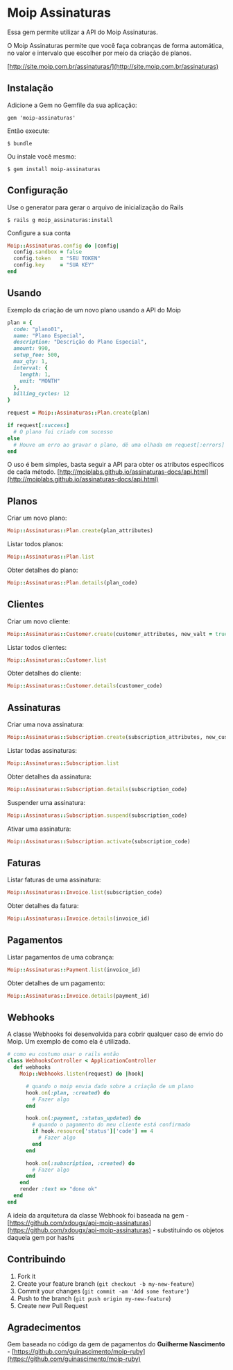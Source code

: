 # Moip Assinaturas

Essa gem permite utilizar a API do Moip Assinaturas.

O Moip Assinaturas permite que você faça cobranças de forma automática, no valor e intervalo que escolher por meio da criação de planos.

[http://site.moip.com.br/assinaturas/](http://site.moip.com.br/assinaturas)

## Instalação

Adicione a Gem no Gemfile da sua aplicação:

    gem 'moip-assinaturas'

Então execute:

    $ bundle

Ou instale você mesmo:

    $ gem install moip-assinaturas

## Configuração

Use o generator para gerar o arquivo de inicialização do Rails

    $ rails g moip_assinaturas:install

Configure a sua conta

```ruby
Moip::Assinaturas.config do |config|
  config.sandbox = false
  config.token   = "SEU TOKEN"
  config.key     = "SUA KEY"
end
```

## Usando

Exemplo da criação de um novo plano usando a API do Moip

```ruby
plan = {
  code: "plano01",
  name: "Plano Especial",
  description: "Descrição do Plano Especial",
  amount: 990,
  setup_fee: 500,
  max_qty: 1,
  interval: {
    length: 1,
    unit: "MONTH"
  },
  billing_cycles: 12
}

request = Moip::Assinaturas::Plan.create(plan)

if request[:success]
  # O plano foi criado com sucesso
else
  # Houve um erro ao gravar o plano, dê uma olhada em request[:errors]
end
```

O uso é bem simples, basta seguir a API para obter os atributos específicos de cada método.
[http://moiplabs.github.io/assinaturas-docs/api.html](http://moiplabs.github.io/assinaturas-docs/api.html)

## Planos

Criar um novo plano:

```ruby
Moip::Assinaturas::Plan.create(plan_attributes)
```

Listar todos planos:

```ruby
Moip::Assinaturas::Plan.list
```

Obter detalhes do plano:

```ruby
Moip::Assinaturas::Plan.details(plan_code)
```

## Clientes

Criar um novo cliente:

```ruby
Moip::Assinaturas::Customer.create(customer_attributes, new_valt = true)
```

Listar todos clientes:

```ruby
Moip::Assinaturas::Customer.list
```

Obter detalhes do cliente:

```ruby
Moip::Assinaturas::Customer.details(customer_code)
```

## Assinaturas

Criar uma nova assinatura:

```ruby
Moip::Assinaturas::Subscription.create(subscription_attributes, new_customer = false)
```

Listar todas assinaturas:

```ruby
Moip::Assinaturas::Subscription.list
```

Obter detalhes da assinatura:

```ruby
Moip::Assinaturas::Subscription.details(subscription_code)
```

Suspender uma assinatura:

```ruby
Moip::Assinaturas::Subscription.suspend(subscription_code)
```

Ativar uma assinatura:

```ruby
Moip::Assinaturas::Subscription.activate(subscription_code)
```

## Faturas

Listar faturas de uma assinatura:

```ruby
Moip::Assinaturas::Invoice.list(subscription_code)
```

Obter detalhes da fatura:

```ruby
Moip::Assinaturas::Invoice.details(invoice_id)
```

## Pagamentos

Listar pagamentos de uma cobrança:

```ruby
Moip::Assinaturas::Payment.list(invoice_id)
```

Obter detalhes de um pagamento:

```ruby
Moip::Assinaturas::Invoice.details(payment_id)
```

## Webhooks

A classe Webhooks foi desenvolvida para cobrir qualquer caso de envio do Moip. Um exemplo de como ela é utilizada.

```ruby
# como eu costumo usar o rails então
class WebhooksController < ApplicationController
  def webhooks
    Moip::Webhooks.listen(request) do |hook|

      # quando o moip envia dado sobre a criação de um plano
      hook.on(:plan, :created) do
        # Fazer algo
      end

      hook.on(:payment, :status_updated) do
        # quando o pagamento do meu cliente está confirmado
        if hook.resource['status']['code'] == 4
          # Fazer algo
        end
      end

      hook.on(:subscription, :created) do
        # Fazer algo
      end
    end
    render :text => "done ok"
  end
end
```
A ideia da arquitetura da classe Webhook foi baseada na gem - [https://github.com/xdougx/api-moip-assinaturas](https://github.com/xdougx/api-moip-assinaturas) - substituindo os objetos daquela gem por hashs

## Contribuindo

1. Fork it
2. Create your feature branch (`git checkout -b my-new-feature`)
3. Commit your changes (`git commit -am 'Add some feature'`)
4. Push to the branch (`git push origin my-new-feature`)
5. Create new Pull Request

## Agradecimentos

Gem baseada no código da gem de pagamentos do **Guilherme Nascimento** - [https://github.com/guinascimento/moip-ruby](https://github.com/guinascimento/moip-ruby)
